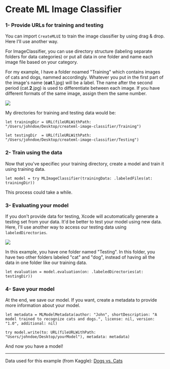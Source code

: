 # Create ML Image Classifier

### 1- Provide URLs for training and testing

You can import `CreateMLUI` to train the image classifier by using drag & drop. Here I'll use another way.

For ImageClassifier, you can use directory structure (labeling separate folders for data categories) or put all data in one folder and name each image file based on your category. 

For my example, I have a folder noamed "Training" which contains images of cats and dogs, nammed accordingly. Whatever you put in the first part of the image's name (**cat**.1.jpg) will be a label. The name after the second period (cat.**2**.jpg) is used to differentiate between each image. If you have different formats of the same image, assign them the same number.

![](https://github.com/pdelfan/createml-image-classifier/blob/master/Images/.png)


My directories for training and testing data would be:

```
let trainingDir = URL(fileURLWithPath: "/Users/johndoe/Desktop/createml-image-classifier/Training")

let testingDir  = URL(fileURLWithPath: "/Users/johndoe/Desktop/createml-image-classifier/Testing")
```

### 2- Train using the data

Now that you've specifiec your training directory, create a model and train it using training data.

`let model = try MLImageClassifier(trainingData: .labeledFiles(at: trainingDir))`

This process could take a while. 

### 3- Evaluating your model

If you don't provide data for testing, Xcode will acutomatically generate a testing set from your data. It'd be better to test your model using new data. Here, I'll use another way to access our testing data using `labeledDirectories`. 

![](https://github.com/pdelfan/createml-image-classifier/blob/master/Images/2.png)

In this example, you have one folder named "Testing". In this folder, you have two other folders labeled "cat" and "dog", instead of having all the data in one folder like our training data.

`let evaluation = model.evaluation(on: .labeledDirectories(at: testingDir))
` 

### 4- Save your model

At the end, we save our model. If you want, create a metadata to provide more information about your model.

```
let metadata = MLModelMetadata(author: "John", shortDescription: "A model trained to recognize cats and dogs.", license: nil, version: "1.0", additional: nil)

try model.write(to: URL(fileURLWithPath: "Users/johndoe/Desktop/yourModel"), metadata: metadata)
```

And now you have a model!

---

Data used for this example (from Kaggle): [Dogs vs. Cats](https://www.kaggle.com/c/dogs-vs-cats)